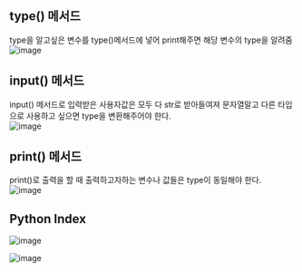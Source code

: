 ## type() 메서드           
type을 알고싶은 변수를 type()메서드에 넣어 print해주면 해당 변수의 type을 알려줌      
![image](https://user-images.githubusercontent.com/122864238/223071990-9a24bdf2-c55f-47c1-9537-ca4f1ddc6f6e.png)

## input() 메서드        
input() 메서드로 입력받은 사용자값은 모두 다 str로 받아들여져 문자열말고 다른 타입으로 사용하고 싶으면 type을 변환해주어야 한다.   
![image](https://user-images.githubusercontent.com/122864238/223072699-c7cdc7d9-16e6-42b1-a435-38a714c141f8.png)

## print() 메서드
print()로 출력을 할 때 출력하고자하는 변수나 값들은 type이 동일해야 한다.     
![image](https://user-images.githubusercontent.com/122864238/223073136-ea6029b4-284b-43fd-bc1d-e8fcdd7d3b11.png)

## Python Index       
![image](https://user-images.githubusercontent.com/122864238/223074216-325eed88-f713-4530-a18d-b0c4d42cb71d.png)

![image](https://user-images.githubusercontent.com/122864238/223073307-a20c42be-41e1-4262-84a7-64601bbe56f2.png)


